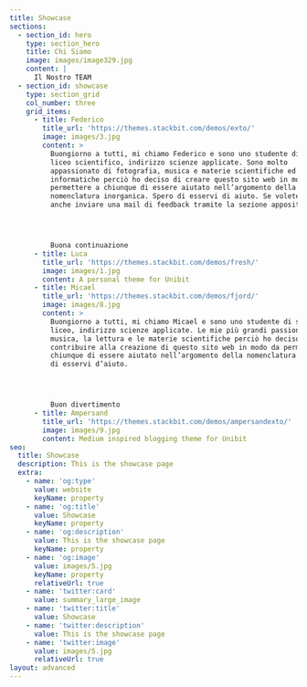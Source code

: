 ```yaml
---
title: Showcase
sections:
  - section_id: hero
    type: section_hero
    title: Chi Siamo
    image: images/image329.jpg
    content: |
      Il Nostro TEAM
  - section_id: showcase
    type: section_grid
    col_number: three
    grid_items:
      - title: Federico
        title_url: 'https://themes.stackbit.com/demos/exto/'
        image: images/3.jpg
        content: >
          Buongiorno a tutti, mi chiamo Federico e sono uno studente di seconda
          liceo scientifico, indirizzo scienze applicate. Sono molto
          appassionato di fotografia, musica e materie scientifiche ed
          informatiche perciò ho deciso di creare questo sito web in modo da
          permettere a chiunque di essere aiutato nell’argomento della
          nomenclatura inorganica. Spero di esservi di aiuto. Se volete potete
          anche inviare una mail di feedback tramite la sezione apposita.




          Buona continuazione
      - title: Luca
        title_url: 'https://themes.stackbit.com/demos/fresh/'
        image: images/1.jpg
        content: A personal theme for Unibit
      - title: Micael
        title_url: 'https://themes.stackbit.com/demos/fjord/'
        image: images/8.jpg
        content: >
          Buongiorno a tutti, mi chiamo Micael e sono uno studente di seconda
          liceo, indirizzo scienze applicate. Le mie più grandi passioni sono la
          musica, la lettura e le materie scientifiche perciò ho deciso di
          contribuire alla creazione di questo sito web in modo da permettere a
          chiunque di essere aiutato nell’argomento della nomenclatura.  Spero
          di esservi d’aiuto.




          Buon divertimento
      - title: Ampersand
        title_url: 'https://themes.stackbit.com/demos/ampersandexto/'
        image: images/9.jpg
        content: Medium inspired blogging theme for Unibit
seo:
  title: Showcase
  description: This is the showcase page
  extra:
    - name: 'og:type'
      value: website
      keyName: property
    - name: 'og:title'
      value: Showcase
      keyName: property
    - name: 'og:description'
      value: This is the showcase page
      keyName: property
    - name: 'og:image'
      value: images/5.jpg
      keyName: property
      relativeUrl: true
    - name: 'twitter:card'
      value: summary_large_image
    - name: 'twitter:title'
      value: Showcase
    - name: 'twitter:description'
      value: This is the showcase page
    - name: 'twitter:image'
      value: images/5.jpg
      relativeUrl: true
layout: advanced
---
```

